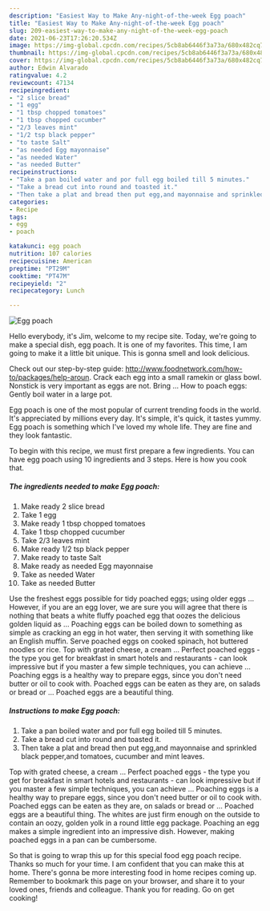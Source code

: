```yaml
---
description: "Easiest Way to Make Any-night-of-the-week Egg poach"
title: "Easiest Way to Make Any-night-of-the-week Egg poach"
slug: 209-easiest-way-to-make-any-night-of-the-week-egg-poach
date: 2021-06-23T17:26:20.534Z
image: https://img-global.cpcdn.com/recipes/5cb8ab6446f3a73a/680x482cq70/egg-poach-recipe-main-photo.jpg
thumbnail: https://img-global.cpcdn.com/recipes/5cb8ab6446f3a73a/680x482cq70/egg-poach-recipe-main-photo.jpg
cover: https://img-global.cpcdn.com/recipes/5cb8ab6446f3a73a/680x482cq70/egg-poach-recipe-main-photo.jpg
author: Edwin Alvarado
ratingvalue: 4.2
reviewcount: 47134
recipeingredient:
- "2 slice bread"
- "1 egg"
- "1 tbsp chopped tomatoes"
- "1 tbsp chopped cucumber"
- "2/3 leaves mint"
- "1/2 tsp black pepper"
- "to taste Salt"
- "as needed Egg mayonnaise"
- "as needed Water"
- "as needed Butter"
recipeinstructions:
- "Take a pan boiled water and por full egg boiled till 5 minutes."
- "Take a bread cut into round and toasted it."
- "Then take a plat and bread then put egg,and mayonnaise and sprinkled black pepper,and tomatoes, cucumber and mint leaves."
categories:
- Recipe
tags:
- egg
- poach

katakunci: egg poach 
nutrition: 107 calories
recipecuisine: American
preptime: "PT29M"
cooktime: "PT47M"
recipeyield: "2"
recipecategory: Lunch

---
```



![Egg poach](https://img-global.cpcdn.com/recipes/5cb8ab6446f3a73a/680x482cq70/egg-poach-recipe-main-photo.jpg)

Hello everybody, it's Jim, welcome to my recipe site. Today, we're going to make a special dish, egg poach. It is one of my favorites. This time, I am going to make it a little bit unique. This is gonna smell and look delicious.

Check out our step-by-step guide: http://www.foodnetwork.com/how-to/packages/help-aroun. Crack each egg into a small ramekin or glass bowl. Nonstick is very important as eggs are not. Bring … How to poach eggs: Gently boil water in a large pot.

Egg poach is one of the most popular of current trending foods in the world. It's appreciated by millions every day. It's simple, it's quick, it tastes yummy. Egg poach is something which I've loved my whole life. They are fine and they look fantastic.


To begin with this recipe, we must first prepare a few ingredients. You can have egg poach using 10 ingredients and 3 steps. Here is how you cook that.

<!--inarticleads1-->

##### The ingredients needed to make Egg poach:

1. Make ready 2 slice bread
1. Take 1 egg
1. Make ready 1 tbsp chopped tomatoes
1. Take 1 tbsp chopped cucumber
1. Take 2/3 leaves mint
1. Make ready 1/2 tsp black pepper
1. Make ready to taste Salt
1. Make ready as needed Egg mayonnaise
1. Take as needed Water
1. Take as needed Butter


Use the freshest eggs possible for tidy poached eggs; using older eggs … However, if you are an egg lover, we are sure you will agree that there is nothing that beats a white fluffy poached egg that oozes the delicious golden liquid as … Poaching eggs can be boiled down to something as simple as cracking an egg in hot water, then serving it with something like an English muffin. Serve poached eggs on cooked spinach, hot buttered noodles or rice. Top with grated cheese, a cream … Perfect poached eggs - the type you get for breakfast in smart hotels and restaurants - can look impressive but if you master a few simple techniques, you can achieve … Poaching eggs is a healthy way to prepare eggs, since you don&#39;t need butter or oil to cook with. Poached eggs can be eaten as they are, on salads or bread or … Poached eggs are a beautiful thing. 

<!--inarticleads2-->

##### Instructions to make Egg poach:

1. Take a pan boiled water and por full egg boiled till 5 minutes.
1. Take a bread cut into round and toasted it.
1. Then take a plat and bread then put egg,and mayonnaise and sprinkled black pepper,and tomatoes, cucumber and mint leaves.


Top with grated cheese, a cream … Perfect poached eggs - the type you get for breakfast in smart hotels and restaurants - can look impressive but if you master a few simple techniques, you can achieve … Poaching eggs is a healthy way to prepare eggs, since you don&#39;t need butter or oil to cook with. Poached eggs can be eaten as they are, on salads or bread or … Poached eggs are a beautiful thing. The whites are just firm enough on the outside to contain an oozy, golden yolk in a round little egg package. Poaching an egg makes a simple ingredient into an impressive dish. However, making poached eggs in a pan can be cumbersome. 

So that is going to wrap this up for this special food egg poach recipe. Thanks so much for your time. I am confident that you can make this at home. There's gonna be more interesting food in home recipes coming up. Remember to bookmark this page on your browser, and share it to your loved ones, friends and colleague. Thank you for reading. Go on get cooking!

